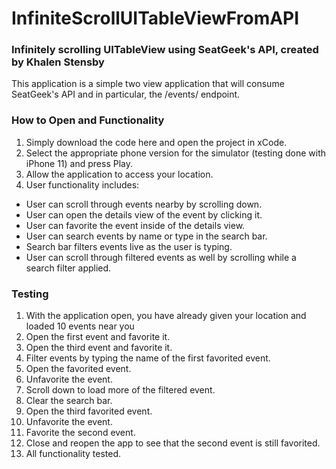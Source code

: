 # InfiniteScrollUITableViewFromAPI
### Infinitely scrolling UITableView using SeatGeek's API, created by Khalen Stensby

This application is a simple two view application that will consume SeatGeek's API
and in particular, the /events/ endpoint. 

### How to Open and Functionality
1.  Simply download the code here and open the project in xCode. 
1.  Select the appropriate phone version for the simulator (testing done with iPhone 11)
and press Play.
1.  Allow the application to access your location.
1.  User functionality includes:
  -  User can scroll through events nearby by scrolling down.
  -  User can open the details view of the event by clicking it.
  -  User can favorite the event inside of the details view.
  -  User can search events by name or type in the search bar.
  -  Search bar filters events live as the user is typing.
  -  User can scroll through filtered events as well by scrolling while a search filter applied.

### Testing
1.  With the application open, you have already given your location and loaded 10 events near you
2.  Open the first event and favorite it.
3.  Open the third event and favorite it.
4.  Filter events by typing the name of the first favorited event.
5.  Open the favorited event.
6.  Unfavorite the event.
7.  Scroll down to load more of the filtered event.
8.  Clear the search bar.
9.  Open the third favorited event.
10.  Unfavorite the event.
11.  Favorite the second event.
12.  Close and reopen the app to see that the second event is still favorited.
13.  All functionality tested.
